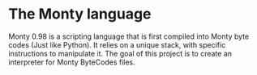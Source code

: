 <h1>The Monty language</h1>
<p>Monty 0.98 is a scripting language that is first compiled into Monty byte codes (Just like Python). 
It relies on a unique stack, with specific instructions to manipulate it. The goal of this project is 
to create an interpreter for Monty ByteCodes files.</p>
